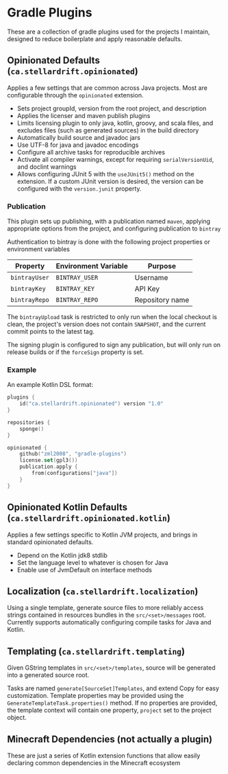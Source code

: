# Gradle Plugins

These are a collection of gradle plugins used for the projects I maintain, designed to reduce boilerplate and apply reasonable defaults.

## Opinionated Defaults (`ca.stellardrift.opinionated`)

Applies a few settings that are common across Java projects. Most are configurable through the `opinionated` extension.

- Sets project groupId, version from the root project, and description
- Applies the licenser and maven publish plugins
- Limits licensing plugin to only java, kotlin, groovy, and scala files, and excludes files (such as generated sources) in the build directory
- Automatically build source and javadoc jars
- Use UTF-8 for java and javadoc encodings
- Configure all archive tasks for reproducible archives
- Activate all compiler warnings, except for requiring `serialVersionUid`, and doclint warnings
- Allows configuring JUnit 5 with the `useJUnit5()` method on the extension. If a custom JUnit version is desired, the version can be configured with the `version.junit` property.

### Publication
This plugin sets up publishing, with a publication named `maven`, applying appropriate options from the project, and configuring publication to `bintray`

Authentication to bintray is done with the following project properties or environment variables

Property | Environment Variable | Purpose
-------- | -------------------- | --------
`bintrayUser` | `BINTRAY_USER` | Username
`bintrayKey` | `BINTRAY_KEY`  | API Key
`bintrayRepo` | `BINTRAY_REPO` | Repository name

The `bintrayUpload` task is restricted to only run when the local checkout is clean, the project's version does not contain `SNAPSHOT`, and the current commit points to the latest tag.

The signing plugin is configured to sign any publication, but will only run on release builds or if the `forceSign` property is set.


### Example

An example Kotlin DSL format:

```kotlin
plugins {
    id("ca.stellardrift.opinionated") version "1.0"
}

repositories {
    sponge()
}

opinionated {
    github("zml2008", "gradle-plugins")
    license.set(gpl3())
    publication.apply {
        from(configurations["java"])
    }
}
```

## Opinionated Kotlin Defaults (`ca.stellardrift.opinionated.kotlin`)

Applies a few settings specific to Kotlin JVM projects, and brings in standard opinionated defaults.

- Depend on the Kotlin jdk8 stdlib
- Set the language level to whatever is chosen for Java
- Enable use of JvmDefault on interface methods

## Localization (`ca.stellardrift.localization`)

Using a single template, generate source files to more reliably access strings contained in resources bundles in the `src/<set>/messages` root. Currently supports automatically configuring compile tasks for Java and Kotlin.

## Templating (`ca.stellardrift.templating`)

Given GString templates in `src/<set>/templates`, source will be generated into a generated source root. 

Tasks are named `generate[SourceSet]Templates`, and extend Copy for easy customization. Template properties may be provided using the `GenerateTemplateTask.properties()` method. If no properties are provided, the template context will contain one property, `project` set to the project object.

## Minecraft Dependencies (not actually a plugin)

These are just a series of Kotlin extension functions that allow easily declaring common dependencies in the Minecraft ecosystem
